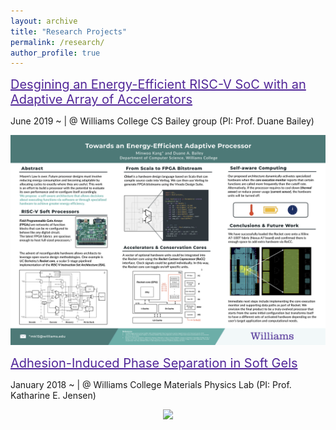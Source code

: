 ```yaml
---
layout: archive
title: "Research Projects"
permalink: /research/
author_profile: true
---
```


<a href="/files/Kang_ThesisProposal_Final.pdf" style="color: #512698; font-size:20px">
Desgining an Energy-Efficient RISC-V SoC with an Adaptive Array of Accelerators</a>

June 2019 ~ | @ Williams College CS Bailey group (PI: Prof. Duane Bailey)

<p style="text-align: center">
<img src='/images/Kang_Summer2019_poster.png' width='800' >
</p>

<a href="/files/AIPS_Draft.pdf" style="color: #512698; font-size:20px">
Adhesion-Induced Phase Separation in Soft Gels</a>

January 2018 ~  | @ Williams College Materials Physics Lab (PI: Prof. Katharine E. Jensen)

<p style="text-align: center">
<img src='/images/Kang_Poster_SoftDays@Amherst.jpg' width='600'>
</p>
